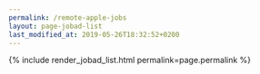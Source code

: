 ```yaml
---
permalink: /remote-apple-jobs
layout: page-jobad-list
last_modified_at: 2019-05-26T18:32:52+0200
---
```

{% include render_jobad_list.html permalink=page.permalink %}
